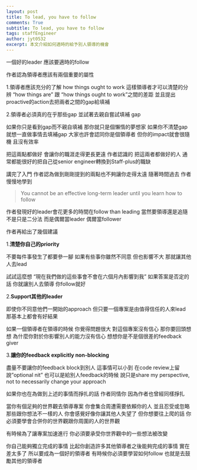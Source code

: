 ```yaml
---
layout: post
title: To lead, you have to follow
comments: True 
subtitle: To lead, you have to follow
tags: staffEngineer
author: jyt0532
excerpt: 本文介紹如何適時的給予別人領導的機會
---
```


一個好的leader 應該要適時的follow

作者認為領導者應該有兩個重要的屬性

1.領導者應該充分的了解 how things ought to work 這樣領導者才可以清楚的分辨 “how things are” 跟 “how things ought to work”之間的差距 並且提出proactive的action去把兩者之間的gap給填補

2.領導者必須真的在乎那些gap 並試著去親自嘗試填補 gap

如果你只是看到gap而不親自填補 那你就只是個懶惰的夢想家 如果你不清楚gap就想一直做事情去填補gap 大家也許會認同你是個領導者 但你的impact就會很隨機 且沒有效率

把這兩點都做好 會讓你的職涯走得更長更遠 作者認識的 把這兩者都做好的人 通常都能很好的把自己從senior engineer轉換到Staff-plus的職缺

講完了入門 作者認為做到剛剛提到的兩點也不夠讓你走得太遠 隨著時間過去 作者慢慢地學到 

> You cannot be an effective long-term leader until you learn how to follow

作者發現好的leader會花更多的時間在follow than leading 當然要領導還是追隨不是只是二分法 而是偶爾當leader 偶爾當follower 

作者再給出了幾個建議

1.**清楚你自己的priority** 

不要每件事發生了都要參一腳 如果有些事你雖然不同意 但也影響不大 那就讓其他人去lead

試試這麼想 “現在我們做的這些事會不會在六個月內影響到我” 如果答案是否定的話 你就讓別人去領導 你follow就好

2.**Support其他的leader** 

即使你不同意他們一開始的approach 但只要一個專案是由值得信任的人來lead 那基本上都會有好結果

如果一個領導者在領導的時候 你覺得問題很大 對這個專案沒有信心 那你要回頭想想 為什麼你對於你影響別人的能力沒有信心 想想你是不是個很差的feedback giver

3.**讓你的feedback explicitly non-blocking** 

盡量不要讓你的feedback block到別人 這事情可以小到 在code review上留說”optional nit” 也可以是給別人feedback的時候 說只是share my perspective, not to necessarily change your approach


如果你也在為做到上述的事情而掙扎的話 作者同情你 因為作者也曾經同樣掙扎

當你有個足夠的世界觀去領導專案 你會集合周遭需要依賴你的人  並且忍受或忽略那些跟你想法不一樣的人 你會感覺好像你讓其他人失望了 但你想要往上爬的話 你必須要學會合併你的世界觀跟你周圍的人的世界觀 

有時候為了讓專案加速進行 你必須要承受你世界觀中的一些想法被改變 

你自己能夠獨立完成的事情 比起你創造許多其他領導者之後能夠完成的事情 實在差太多了 所以要成為一個好的領導者 有時候你必須要學習如何follow 也就是去鼓勵其他的領導者



